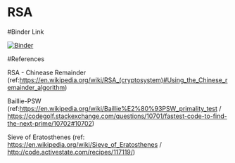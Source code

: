 # RSA

#Binder Link

[![Binder](https://mybinder.org/badge_logo.svg)](https://mybinder.org/v2/gh/EsGod/RSA/main)

#References


RSA - Chinease Remainder (ref:https://en.wikipedia.org/wiki/RSA_(cryptosystem)#Using_the_Chinese_remainder_algorithm)

Baillie-PSW (ref:https://en.wikipedia.org/wiki/Baillie%E2%80%93PSW_primality_test  / https://codegolf.stackexchange.com/questions/10701/fastest-code-to-find-the-next-prime/10702#10702)

Sieve of Eratosthenes (ref: https://en.wikipedia.org/wiki/Sieve_of_Eratosthenes / http://code.activestate.com/recipes/117119/)

